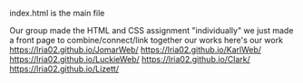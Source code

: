index.html is the main file

Our group made the HTML and CSS assignment "individually" we just made a front page to combine/connect/link together our works
here's our work
https://lria02.github.io/JomarWeb/
https://lria02.github.io/KarlWeb/
https://lria02.github.io/LuckieWeb/
https://lria02.github.io/Clark/
https://lria02.github.io/Lizett/
